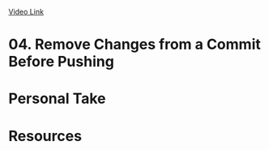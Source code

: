 [Video Link](https://egghead.io/lessons/git-remove-changes-from-a-commit-before-pushing)

# 04. Remove Changes from a Commit Before Pushing

# Personal Take

# Resources

